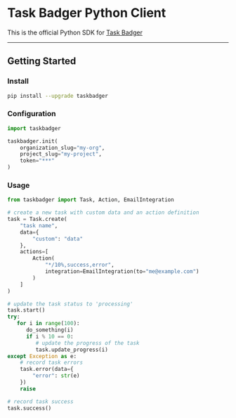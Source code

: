 # Task Badger Python Client
This is the official Python SDK for [Task Badger](https://taskbadger.net/)

---

## Getting Started

### Install

```bash
pip install --upgrade taskbadger
```

### Configuration

```python
import taskbadger

taskbadger.init(
    organization_slug="my-org",
    project_slug="my-project",
    token="***"
)
```

### Usage

```python
from taskbadger import Task, Action, EmailIntegration

# create a new task with custom data and an action definition
task = Task.create(
    "task name",
    data={
        "custom": "data"
    },
    actions=[
        Action(
            "*/10%,success,error",
            integration=EmailIntegration(to="me@example.com")
        )
    ]
)

# update the task status to 'processing'
task.start()
try:
   for i in range(100):
      do_something(i)
      if i % 10 == 0:
         # update the progress of the task
         task.update_progress(i)
except Exception as e:
    # record task errors
    task.error(data={
        "error": str(e)
    })
    raise

# record task success
task.success()
```
